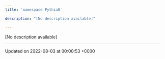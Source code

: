 ```yaml
---
title: 'namespace Pythia8'

description: "[No description available]"

---
```







[No description available]






-------------------------------

Updated on 2022-08-03 at 00:00:53 +0000